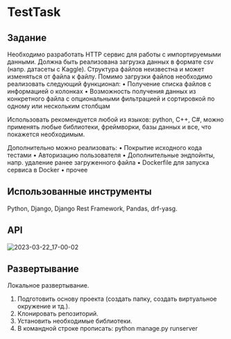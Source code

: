 # TestTask

## Задание
Необходимо разработать HTTP сервис для работы с импортируемыми данными.
Должна быть реализована загрузка данных в формате csv (напр. датасеты с Kaggle). Структура файлов неизвестна и может изменяться от файла к файлу.
Помимо загрузки файлов необходимо реализовать следующий функционал:
• Получение списка файлов с информацией о колонках
• Возможность получения данных из конкретного файла с опциональными фильтрацией и сортировкой по одному или нескольким столбцам

Использовать рекомендуется любой из языков: python, C++, C#,  можно применять любые библиотеки, фреймворки, базы данных и все, что покажется необходимым.

Дополнительно можно реализовать:
• Покрытие исходного кода тестами
• Авторизацию пользователя
• Дополнительные эндпойнты, напр. удаление ранее загруженного файла
• Dockerfile для запуска сервиса в Docker
• прочее

## Использованные инструменты
Python, Django, Django Rest Framework, Pandas, drf-yasg.

## API
![2023-03-22_17-00-02](https://user-images.githubusercontent.com/63101721/226928342-63793f15-92a5-4b72-9e9c-2ac05d0e1bb9.png)

## Развертывание
Локальное развертывание.
1. Подготовить основу проекта (создать папку, создать виртуальное окружение и тд.).
2. Клонировать репозиторий.
3. Установить необходимые библиотеки.
4. В командной строке прописать: python manage.py runserver
